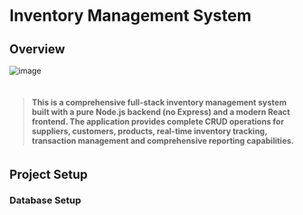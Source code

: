 # Inventory Management System

## Overview

![image](https://github.com/user-attachments/assets/ab3b7b8b-90db-4ec8-a5ff-3c7915595d26)

#

> **This is a comprehensive full-stack inventory management system built with a pure Node.js backend (no Express) and a modern React frontend. The application provides complete CRUD operations for suppliers, customers, products, real-time inventory tracking, transaction management and comprehensive reporting capabilities.**

#

## Project Setup

### Database Setup

